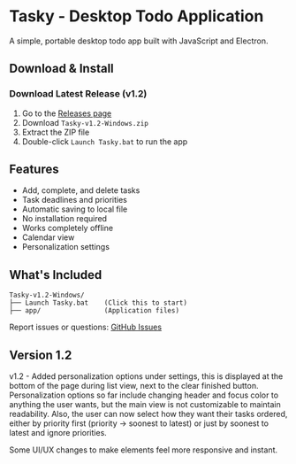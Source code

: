 # Tasky - Desktop Todo Application

A simple, portable desktop todo app built with JavaScript and Electron.

## Download & Install

### Download Latest Release (v1.2)

1. Go to the [Releases page](https://github.com/ethancs777/Tasky/releases/latest)
2. Download `Tasky-v1.2-Windows.zip`
3. Extract the ZIP file
4. Double-click `Launch Tasky.bat` to run the app

## Features

- Add, complete, and delete tasks
- Task deadlines and priorities
- Automatic saving to local file
- No installation required
- Works completely offline
- Calendar view
- Personalization settings

## What's Included

```
Tasky-v1.2-Windows/
├── Launch Tasky.bat    (Click this to start)
├── app/                (Application files)
```

Report issues or questions: [GitHub Issues](https://github.com/ethancs777/Tasky/issues)

## Version 1.2

v1.2 -
Added personalization options under settings, this is displayed at the bottom of the page during list view, next to the clear finished button.
Personalization options so far include changing header and focus color to anything the user wants, but the main view is not customizable to maintain readability. Also, the user can now select how they want their tasks ordered, either by priority first (priority -> soonest to latest) or just by soonest to latest and ignore priorities.

Some UI/UX changes to make elements feel more responsive and instant.
